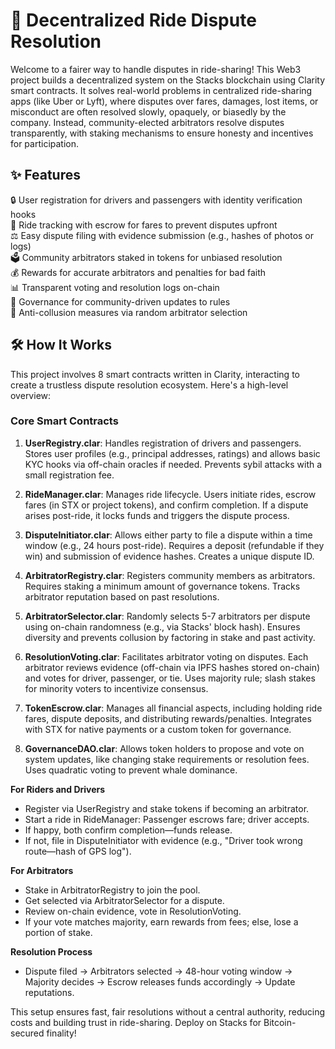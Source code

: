 # 🚖 Decentralized Ride Dispute Resolution

Welcome to a fairer way to handle disputes in ride-sharing! This Web3 project builds a decentralized system on the Stacks blockchain using Clarity smart contracts. It solves real-world problems in centralized ride-sharing apps (like Uber or Lyft), where disputes over fares, damages, lost items, or misconduct are often resolved slowly, opaquely, or biasedly by the company. Instead, community-elected arbitrators resolve disputes transparently, with staking mechanisms to ensure honesty and incentives for participation.

## ✨ Features

🔒 User registration for drivers and passengers with identity verification hooks  
🚗 Ride tracking with escrow for fares to prevent disputes upfront  
⚖️ Easy dispute filing with evidence submission (e.g., hashes of photos or logs)  
🗳️ Community arbitrators staked in tokens for unbiased resolution  
💰 Rewards for accurate arbitrators and penalties for bad faith  
📊 Transparent voting and resolution logs on-chain  
🔄 Governance for community-driven updates to rules  
🚫 Anti-collusion measures via random arbitrator selection  

## 🛠 How It Works

This project involves 8 smart contracts written in Clarity, interacting to create a trustless dispute resolution ecosystem. Here's a high-level overview:

### Core Smart Contracts
1. **UserRegistry.clar**: Handles registration of drivers and passengers. Stores user profiles (e.g., principal addresses, ratings) and allows basic KYC hooks via off-chain oracles if needed. Prevents sybil attacks with a small registration fee.

2. **RideManager.clar**: Manages ride lifecycle. Users initiate rides, escrow fares (in STX or project tokens), and confirm completion. If a dispute arises post-ride, it locks funds and triggers the dispute process.

3. **DisputeInitiator.clar**: Allows either party to file a dispute within a time window (e.g., 24 hours post-ride). Requires a deposit (refundable if they win) and submission of evidence hashes. Creates a unique dispute ID.

4. **ArbitratorRegistry.clar**: Registers community members as arbitrators. Requires staking a minimum amount of governance tokens. Tracks arbitrator reputation based on past resolutions.

5. **ArbitratorSelector.clar**: Randomly selects 5-7 arbitrators per dispute using on-chain randomness (e.g., via Stacks' block hash). Ensures diversity and prevents collusion by factoring in stake and past activity.

6. **ResolutionVoting.clar**: Facilitates arbitrator voting on disputes. Each arbitrator reviews evidence (off-chain via IPFS hashes stored on-chain) and votes for driver, passenger, or tie. Uses majority rule; slash stakes for minority voters to incentivize consensus.

7. **TokenEscrow.clar**: Manages all financial aspects, including holding ride fares, dispute deposits, and distributing rewards/penalties. Integrates with STX for native payments or a custom token for governance.

8. **GovernanceDAO.clar**: Allows token holders to propose and vote on system updates, like changing stake requirements or resolution fees. Uses quadratic voting to prevent whale dominance.

**For Riders and Drivers**
- Register via UserRegistry and stake tokens if becoming an arbitrator.
- Start a ride in RideManager: Passenger escrows fare; driver accepts.
- If happy, both confirm completion—funds release.
- If not, file in DisputeInitiator with evidence (e.g., "Driver took wrong route—hash of GPS log").

**For Arbitrators**
- Stake in ArbitratorRegistry to join the pool.
- Get selected via ArbitratorSelector for a dispute.
- Review on-chain evidence, vote in ResolutionVoting.
- If your vote matches majority, earn rewards from fees; else, lose a portion of stake.

**Resolution Process**
- Dispute filed → Arbitrators selected → 48-hour voting window → Majority decides → Escrow releases funds accordingly → Update reputations.

This setup ensures fast, fair resolutions without a central authority, reducing costs and building trust in ride-sharing. Deploy on Stacks for Bitcoin-secured finality!